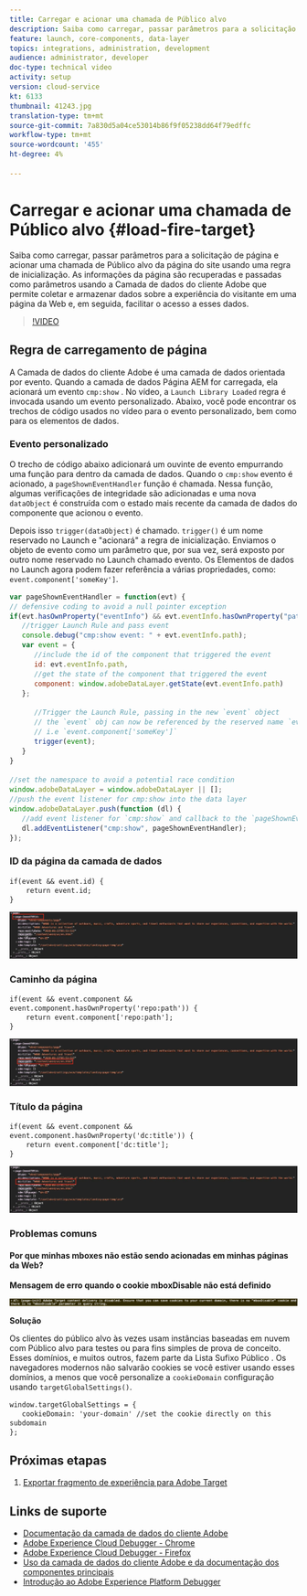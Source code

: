 ```yaml
---
title: Carregar e acionar uma chamada de Público alvo
description: Saiba como carregar, passar parâmetros para a solicitação de página e acionar uma chamada de Público alvo da página do site usando uma regra de inicialização. As informações da página são recuperadas e passadas como parâmetros usando a Camada de dados do cliente Adobe que permite coletar e armazenar dados sobre a experiência do visitante em uma página da Web e, em seguida, facilitar o acesso a esses dados.
feature: launch, core-components, data-layer
topics: integrations, administration, development
audience: administrator, developer
doc-type: technical video
activity: setup
version: cloud-service
kt: 6133
thumbnail: 41243.jpg
translation-type: tm+mt
source-git-commit: 7a830d5a04ce53014b86f9f05238dd64f79edffc
workflow-type: tm+mt
source-wordcount: '455'
ht-degree: 4%

---
```



# Carregar e acionar uma chamada de Público alvo {#load-fire-target}

Saiba como carregar, passar parâmetros para a solicitação de página e acionar uma chamada de Público alvo da página do site usando uma regra de inicialização. As informações da página são recuperadas e passadas como parâmetros usando a Camada de dados do cliente Adobe que permite coletar e armazenar dados sobre a experiência do visitante em uma página da Web e, em seguida, facilitar o acesso a esses dados.

>[!VIDEO](https://video.tv.adobe.com/v/41243?quality=12&learn=on)

## Regra de carregamento de página

A Camada de dados do cliente Adobe é uma camada de dados orientada por evento. Quando a camada de dados Página AEM for carregada, ela acionará um evento `cmp:show` . No vídeo, a `Launch Library Loaded` regra é invocada usando um evento personalizado. Abaixo, você pode encontrar os trechos de código usados no vídeo para o evento personalizado, bem como para os elementos de dados.

### Evento personalizado

O trecho de código abaixo adicionará um ouvinte de evento empurrando uma função para dentro da camada de dados. Quando o `cmp:show` evento é acionado, a `pageShownEventHandler` função é chamada. Nessa função, algumas verificações de integridade são adicionadas e uma nova `dataObject` é construída com o estado mais recente da camada de dados do componente que acionou o evento.

Depois isso `trigger(dataObject)` é chamado. `trigger()` é um nome reservado no Launch e &quot;acionará&quot; a regra de inicialização. Enviamos o objeto de evento como um parâmetro que, por sua vez, será exposto por outro nome reservado no Launch chamado evento. Os Elementos de dados no Launch agora podem fazer referência a várias propriedades, como: `event.component['someKey']`.

```javascript
var pageShownEventHandler = function(evt) {
// defensive coding to avoid a null pointer exception
if(evt.hasOwnProperty("eventInfo") && evt.eventInfo.hasOwnProperty("path")) {
   //trigger Launch Rule and pass event
   console.debug("cmp:show event: " + evt.eventInfo.path);
   var event = {
      //include the id of the component that triggered the event
      id: evt.eventInfo.path,
      //get the state of the component that triggered the event
      component: window.adobeDataLayer.getState(evt.eventInfo.path)
   };

      //Trigger the Launch Rule, passing in the new `event` object
      // the `event` obj can now be referenced by the reserved name `event` by other Launch data elements
      // i.e `event.component['someKey']`
      trigger(event);
   }
}

//set the namespace to avoid a potential race condition
window.adobeDataLayer = window.adobeDataLayer || [];
//push the event listener for cmp:show into the data layer
window.adobeDataLayer.push(function (dl) {
   //add event listener for `cmp:show` and callback to the `pageShownEventHandler` function
   dl.addEventListener("cmp:show", pageShownEventHandler);
});
```

### ID da página da camada de dados

```
if(event && event.id) {
    return event.id;
}
```

![ID da página](assets/pageid.png)

### Caminho da página

```
if(event && event.component && event.component.hasOwnProperty('repo:path')) {
    return event.component['repo:path'];
}
```

![Caminho da página](assets/pagepath.png)

### Título da página

```
if(event && event.component && event.component.hasOwnProperty('dc:title')) {
    return event.component['dc:title'];
}
```

![Título da página](assets/pagetitle.png)

### Problemas comuns

#### Por que minhas mboxes não estão sendo acionadas em minhas páginas da Web?

**Mensagem de erro quando o cookie mboxDisable não está definido**

![Erro de domínio do cookie do público alvo](assets/target-cookie-error.png)

**Solução**

Os clientes do público alvo às vezes usam instâncias baseadas em nuvem com Público alvo para testes ou para fins simples de prova de conceito. Esses domínios, e muitos outros, fazem parte da Lista Sufixo Público .
Os navegadores modernos não salvarão cookies se você estiver usando esses domínios, a menos que você personalize a `cookieDomain` configuração usando `targetGlobalSettings()`.

```
window.targetGlobalSettings = {  
   cookieDomain: 'your-domain' //set the cookie directly on this subdomain 
};
```

## Próximas etapas

1. [Exportar fragmento de experiência para Adobe Target](./export-experience-fragment-target.md)

## Links de suporte

* [Documentação da camada de dados do cliente Adobe](https://github.com/adobe/adobe-client-data-layer/wiki)
* [Adobe Experience Cloud Debugger - Chrome](https://chrome.google.com/webstore/detail/adobe-experience-cloud-de/ocdmogmohccmeicdhlhhgepeaijenapj)
* [Adobe Experience Cloud Debugger - Firefox](https://addons.mozilla.org/en-US/firefox/addon/adobe-experience-platform-dbg/)
* [Uso da camada de dados do cliente Adobe e da documentação dos componentes principais](https://docs.adobe.com/content/help/pt-BR/experience-manager-core-components/using/developing/data-layer/overview.html)
* [Introdução ao Adobe Experience Platform Debugger](https://docs.adobe.com/content/help/en/platform-learn/tutorials/data-ingestion/web-sdk/introduction-to-the-experience-platform-debugger.html)